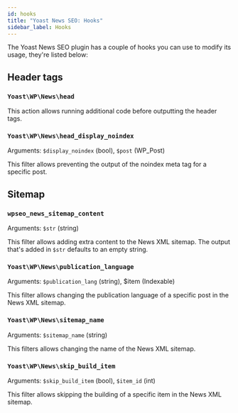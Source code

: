 ```yaml
---
id: hooks
title: "Yoast News SEO: Hooks"
sidebar_label: Hooks
---
```


The Yoast News SEO plugin has a couple of hooks you can use to modify its usage, they're listed below:

## Header tags
### `Yoast\WP\News\head`

This action allows running additional code before outputting the header tags.

### `Yoast\WP\News\head_display_noindex`
Arguments: `$display_noindex` (bool), `$post` (WP_Post)

This filter allows preventing the output of the noindex meta tag for a specific post.

## Sitemap
### `wpseo_news_sitemap_content`
Arguments: `$str` (string)

This filter allows adding extra content to the News XML sitemap.
The output that's added in `$str` defaults to an empty string.

### `Yoast\WP\News\publication_language`
Arguments: `$publication_lang` (string), $item (Indexable)

This filter allows changing the publication language of a specific post in the News XML sitemap.

### `Yoast\WP\News\sitemap_name`
Arguments: `$sitemap_name` (string)

This filters allows changing the name of the News XML sitemap.

### `Yoast\WP\News\skip_build_item`
Arguments: `$skip_build_item` (bool), `$item_id` (int)

This filter allows skipping the building of a specific item in the News XML sitemap.
